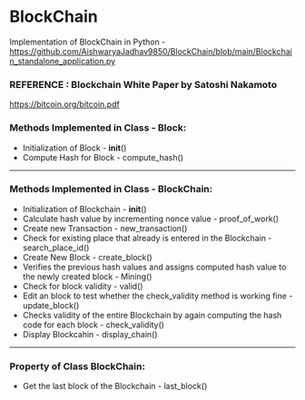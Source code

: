 # BlockChain
Implementation of BlockChain in Python - https://github.com/AishwaryaJadhav9850/BlockChain/blob/main/Blockchain_standalone_application.py

### REFERENCE : Blockchain White Paper by Satoshi Nakamoto
https://bitcoin.org/bitcoin.pdf

### Methods Implemented in Class - Block:
* Initialization of Block - __init__()
* Compute Hash for Block - compute_hash()
 
****

### Methods Implemented in Class - BlockChain:
* Initialization of Blockchain - __init__()
* Calculate hash value by incrementing nonce value - proof_of_work()
* Create new Transaction - new_transaction()
* Check for existing place that already is entered in the Blockchain - search_place_id()
* Create New Block - create_block()
* Verifies the previous hash values and assigns computed hash value to the newly created block - Mining()
* Check for block validity - valid()
* Edit an block to test whether the check_validity method is working fine - update_block()
* Checks validity of the entire Blockchain by again computing the hash code for each block - check_validity()
* Display Blockcahin - display_chain()

****

### Property of Class BlockChain:
* Get the last block of the Blockchain - last_block()

